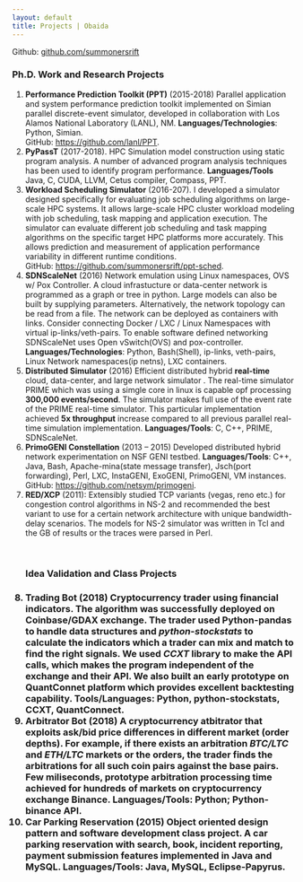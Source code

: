 ```yaml
---
layout: default
title: Projects | Obaida
---
```


<div id="projects">
Github: <a href ="https://github.com/summonersrift">github.com/summonersrift</a>
<h3>Ph.D. Work and Research Projects</h3>
<ol>
  <li><b>Performance Prediction Toolkit (PPT)</b> (2015-2018) 
         Parallel application and system performance prediction toolkit implemented on Simian parallel discrete-event simulator, developed in collaboration with Los Alamos National Laboratory (LANL), NM. 
         <b>Languages/Technologies</b>: Python, Simian. 
         <br>GitHub: <a href="https://github.com/lanl/PPT">https://github.com/lanl/PPT</a>.</li>


  <li><b>PyPassT</b> (2017-2018). 
         HPC Simulation model construction using static program analysis. A number of advanced program analysis techniques has been used to identify program performance.  <b>Languages/Tools</b> Java, C, CUDA, LLVM, Cetus compiler, Compass, PPT.</li>


  <li><b>Workload Scheduling Simulator</b> (2016-207). I developed a simulator designed specifically for evaluating job scheduling algorithms on large-scale HPC systems. 
         It allows large-scale HPC cluster workload modeling with job scheduling, task mapping and application execution. 
         The simulator can evaluate different job scheduling and task mapping algorithms on the specific target HPC platforms more accurately. 
         This allows prediction and measurement of application performance variability in different runtime conditions.
         <br>GitHub: <a href="https://github.com/summonersrift/ppt-sched">https://github.com/summonersrift/ppt-sched</a>.</li>

  <li><b>SDNScaleNet</b> (2016)
         Network emulation using Linux namespaces, OVS w/ Pox Controller. 
         A cloud infrastucture or data-center network is programmed as a graph or tree in python. 
         Large models can also be built by supplying parameters. 
         Alternatively, the network topology can be read from a file. 
         The network can be deployed as containers with links. Consider connecting Docker / LXC / Linux Namespaces with virtual ip-links/veth-pairs. 
         To enable software defined networking SDNScaleNet uses Open vSwitch(OVS) and pox-controller. 
        <b>Languages/Technologies</b>: Python, Bash(Shell), ip-links, veth-pairs, Linux Network namespaces(ip netns), LXC containers.</li>

  <li><b>Distributed Simulator</b> (2016) 
         Efficient distributed hybrid <b>real-time</b> cloud, data-center, and large network simulator . 
         The real-time simulator PRIME which was  using a simgle core in linux is capable opf processing <b>300,000 events/second</b>. 
         The simulator makes full use of the event rate of the PRIME real-time simulator. 
         This particular implementation achieved <b>5x throughput</b> increase compared to all previous parallel real-time simulation implementation.
         <b>Languages/Tools</b>: C, C++, PRIME, SDNScaleNet.</li>

  <li><b>PrimoGENI Constellation</b> (2013 – 2015) Developed distributed hybrid network experimentation on NSF GENI testbed.
         <b>Languages/Tools</b>: C++, Java, Bash, Apache-mina(state message transfer), Jsch(port forwarding), Perl, LXC, InstaGENI, ExoGENI, PrimoGENI, VM instances.
         </br>GitHub: <a href="https://github.com/netsym/primogeni">https://github.com/netsym/primogeni</a>.</li>

  <li><b> RED/XCP</b> (2011):          Extensibly studied TCP variants (vegas, reno etc.) for congestion control algorithms in NS-2 and recommended the best variant to use for a certain network architecture with unique bandwidth-delay scenarios. The models for NS-2 simulator was written in Tcl and the GB of results or the traces were parsed in Perl.</li>

<br><h3>Idea Validation and Class Projects<h3>

  <li><b>Trading Bot</b> (2018) Cryptocurrency trader using financial indicators. The algorithm was successfully deployed on Coinbase/GDAX exchange. The trader used Python-pandas to handle data structures and <i>python-stockstats</i> to calculate the indicators which a trader can mix and match to find the right signals. We used <i>CCXT</i> library to make the API calls, which makes the program independent of the exchange and their API. We also built an early prototype on QuantConnet platform which provides excellent backtesting capability. <b>Tools/Languages:</b> Python, python-stockstats, CCXT, QuantConnect.</li>

  <li><b>Arbitrator Bot</b> (2018) A cryptocurrency atbitrator that exploits ask/bid price differences in different market (order depths). For example, if there exists an arbitration <i>BTC/LTC</i> and <i>ETH/LTC</i> markets or the orders, the trader finds the arbitrations for all such coin pairs against the base pairs. Few miliseconds, prototype arbitration processing time achieved for hundreds of markets on cryptocurrency exchange Binance. <b>Languages/Tools</b>: Python; Python-binance API.</li>

  <li><b>Car Parking Reservation</b> (2015) Object oriented design pattern and software development class project. A car parking reservation with search, book, incident reporting, payment submission features implemented in Java and MySQL. <b>Languages/Tools</b>: Java, MySQL, Eclipse-Papyrus.</li>

</ol>

</div>
